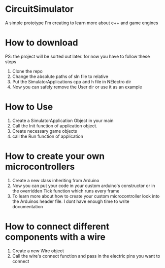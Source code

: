 # CircuitSimulator
A simple prototype I'm creating to learn more about c++ and game engines

# How to download

PS: the project will be sorted out later. for now you have to follow these steps
1. Clone the repo
2. Change the absolute paths of sln file to relative
3. Put the SimulatorApplications cpp and h file in NElectro dir
4. Now you can safely remove the User dir or use it as an example
   
# How to Use
1. Create a SimulatorApplication Object in your main
2. Call the Init function of application object.
3. Create necessary game objects
4. call the Run function of application

# How to create your own microcontrollers
1. Create a new class inheriting from Arduino
2. Now you can put your code in your custom arduino's constructor or in the overridden Tick function which runs every frame
3. To learn more about how to create your custom microcontroller look into the Arduinos header file. I dont have enough time to write documentation 

# How to connect different components with a wire
1. Create a new Wire object
2. Call the wire's connect function and pass in the electric pins you want to connect
